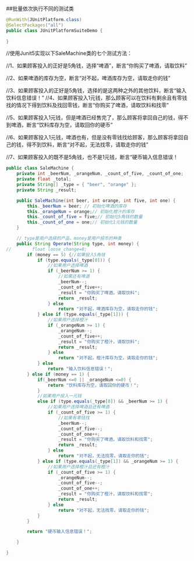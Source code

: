 ##批量依次执行不同的测试类 

```java
@RunWith(JUnitPlatform.class)
@SelectPackages("all")
public class JUnitPlatformSuiteDemo {
    
}

```

//使用Junit5实现以下SaleMachine类的七个测试方法：

 //1、如果顾客投入的正好是5角钱，选择“啤酒”，断言“你购买了啤酒，请取饮料” 

//2、如果啤酒的库存为空，断言“对不起，啤酒库存为空，请取走你的钱”

 //3、如果顾客投入的正好是5角钱，选择的是这两种之外的其他饮料，断言“输入饮料信息错误！” //4、如果顾客投入1元钱，那么顾客可以在饮料有剩余且有零钱找的情况下得到饮料及找回零钱，断言“你购买了啤酒，请取饮料和找零” 

//5、如果顾客投入1元钱，但是啤酒已经售完了，那么顾客将拿回自己的钱，得不到啤酒，断言“饮料库存为空，请取回你的硬币”

 //6、如果顾客投入1元钱，啤酒也有，但是没有零钱找给顾客，那么顾客将拿回自己的钱，得不到饮料，断言“对不起，无法找零，请取走你的钱” 

//7、如果顾客投入的既不是5角钱，也不是1元钱，断言“硬币输入信息错误！ 



```JAVA
public class SaleMachine {
    private int _beerNum, _orangeNum, _count_of_five, _count_of_one;
    private float _total;
    private String[] _type = { "beer", "orange" };
    private String _result;

    public SaleMachine(int beer, int orange, int five, int one) {
        this._beerNum = beer; // 初始化啤酒的库存
        this._orangeNum = orange;// 初始化橙汁的库存
        this._count_of_five = five;// 初始化5角钱的数量
        this._count_of_one = one;// 初始化1元钱的数量
    }

    // type是用户选择的产品，money是用户投币的种类
    public String Operate(String type, int money) {
//        float loose_change=0;
        if (money == 5) {//如果投入5角钱
            if (type.equals(_type[0])) {
                //如果用户选择啤酒
                if (_beerNum >= 1) {
                    //如果还有啤酒
                    _beerNum--;
                    _count_of_five++;
                    _result = "你购买了啤酒，请取饮料";
                    return _result;
                } else
                    return "对不起，啤酒库存为空，请取走你的钱";
            } else if (type.equals(_type[1])) {
                //如果用户选择橙汁
                if (_orangeNum >= 1) {
                    _orangeNum--;
                    _count_of_five++;
                    _result = "你购买了橙汁，请取饮料";
                    return _result;
                } else
                    return "对不起，橙汁库存为空，请取走你的钱";
            } else
                return "输入饮料信息错误！";
        } else if (money == 1) {
            if(_beerNum <=0 || _orangeNum <=0) {
                return "饮料库存为空，请取回你的硬币！";
            }
            //如果用户投入一元钱
            else if (type.equals(_type[0]) && _beerNum >= 1) {
                //如果用户选择啤酒且还有啤酒
                if (_count_of_five >= 1) {
                    //如果有零钱找
                    _beerNum--;
                    _count_of_five--;
                    _count_of_one++;
                    _result = "你购买了啤酒，请取饮料和找零";
                    return _result;
                } else
                    return "对不起，无法找零，请取走你的钱";
            } else if (type.equals(_type[1]) && _orangeNum >= 1) {
                //如果用户选择橙汁且还有橙汁
                if (_count_of_five >= 1) {
                    _orangeNum--;
                    _count_of_five--;
                    _count_of_one++;
                    _result = "你购买了橙汁，请取饮料和找零";
                    return _result;
                } else
                    return "对不起，无法找零，请取走你的钱";
            }
        }

        return "硬币输入信息错误！";

    }

}
```

